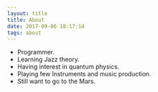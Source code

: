 ```yaml
---
layout: title
title: About
date: 2017-09-06 18:17:14
tags: about
---
```

+ Programmer.
+ Learning Jazz theory.
+ Having interest in quantum physics.
+ Playing few Instruments and music production.
+ Still want to go to the Mars. 